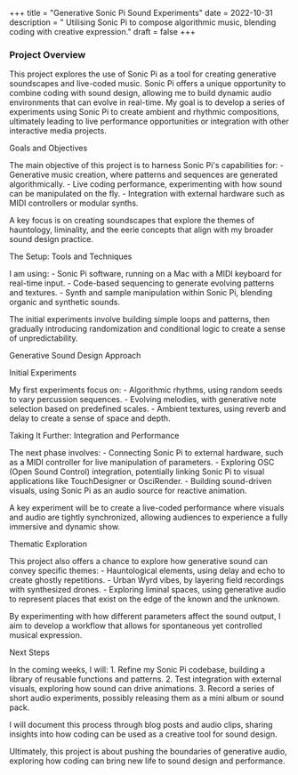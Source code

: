 +++
title = "Generative Sonic Pi Sound Experiments"
date = 2022-10-31
description = " Utilising Sonic Pi to compose algorithmic music, blending coding with creative expression."
draft = false
+++

### Project Overview  


This project explores the use of Sonic Pi as a tool for creating generative soundscapes and live-coded music. Sonic Pi offers a unique opportunity to combine coding with sound design, allowing me to build dynamic audio environments that can evolve in real-time. My goal is to develop a series of experiments using Sonic Pi to create ambient and rhythmic compositions, ultimately leading to live performance opportunities or integration with other interactive media projects.



Goals and Objectives

The main objective of this project is to harness Sonic Pi's capabilities for:
	-	Generative music creation, where patterns and sequences are generated algorithmically.
	-	Live coding performance, experimenting with how sound can be manipulated on the fly.
	-	Integration with external hardware such as MIDI controllers or modular synths.

A key focus is on creating soundscapes that explore the themes of hauntology, liminality, and the eerie concepts that align with my broader sound design practice.



The Setup: Tools and Techniques

I am using:
	-	Sonic Pi software, running on a Mac with a MIDI keyboard for real-time input.
	-	Code-based sequencing to generate evolving patterns and textures.
	-	Synth and sample manipulation within Sonic Pi, blending organic and synthetic sounds.

The initial experiments involve building simple loops and patterns, then gradually introducing randomization and conditional logic to create a sense of unpredictability.



Generative Sound Design Approach

Initial Experiments

My first experiments focus on:
	-	Algorithmic rhythms, using random seeds to vary percussion sequences.
	-	Evolving melodies, with generative note selection based on predefined scales.
	-	Ambient textures, using reverb and delay to create a sense of space and depth.



Taking It Further: Integration and Performance

The next phase involves:
	-	Connecting Sonic Pi to external hardware, such as a MIDI controller for live manipulation of parameters.
	-	Exploring OSC (Open Sound Control) integration, potentially linking Sonic Pi to visual applications like  TouchDesigner or OsciRender.
	-	Building sound-driven visuals, using Sonic Pi as an audio source for reactive animation.

A key experiment will be to create a live-coded performance where visuals and audio are tightly synchronized, allowing audiences to experience a fully immersive and dynamic show.



Thematic Exploration

This project also offers a chance to explore how generative sound can convey specific themes:
	-	Hauntological elements, using delay and echo to create ghostly repetitions.
	-	Urban Wyrd vibes, by layering field recordings with synthesized drones.
	-	Exploring liminal spaces, using generative audio to represent places that exist on the edge of the known and the unknown.

By experimenting with how different parameters affect the sound output, I aim to develop a workflow that allows for spontaneous yet controlled musical expression.



Next Steps

In the coming weeks, I will:
	1.	Refine my Sonic Pi codebase, building a library of reusable functions and patterns.
	2.	Test integration with external visuals, exploring how sound can drive animations.
	3.	Record a series of short audio experiments, possibly releasing them as a mini album or sound pack.

I will document this process through blog posts and audio clips, sharing insights into how coding can be used as a creative tool for sound design.

Ultimately, this project is about pushing the boundaries of generative audio, exploring how coding can bring new life to sound design and performance.